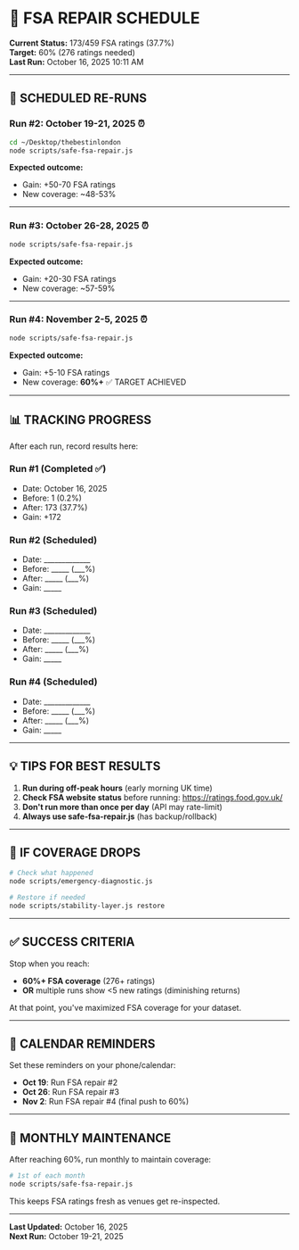 # 🔄 FSA REPAIR SCHEDULE

**Current Status:** 173/459 FSA ratings (37.7%)  
**Target:** 60% (276 ratings needed)  
**Last Run:** October 16, 2025 10:11 AM

---

## 📅 SCHEDULED RE-RUNS

### **Run #2: October 19-21, 2025** ⏰
```bash
cd ~/Desktop/thebestinlondon
node scripts/safe-fsa-repair.js
```

**Expected outcome:**
- Gain: +50-70 FSA ratings
- New coverage: ~48-53%

---

### **Run #3: October 26-28, 2025** ⏰
```bash
node scripts/safe-fsa-repair.js
```

**Expected outcome:**
- Gain: +20-30 FSA ratings
- New coverage: ~57-59%

---

### **Run #4: November 2-5, 2025** ⏰
```bash
node scripts/safe-fsa-repair.js
```

**Expected outcome:**
- Gain: +5-10 FSA ratings
- New coverage: **60%+** ✅ TARGET ACHIEVED

---

## 📊 TRACKING PROGRESS

After each run, record results here:

### Run #1 (Completed ✅)
- Date: October 16, 2025
- Before: 1 (0.2%)
- After: 173 (37.7%)
- Gain: +172

### Run #2 (Scheduled)
- Date: _____________
- Before: _____ (___%)
- After: _____ (___%)
- Gain: _____

### Run #3 (Scheduled)
- Date: _____________
- Before: _____ (___%)
- After: _____ (___%)
- Gain: _____

### Run #4 (Scheduled)
- Date: _____________
- Before: _____ (___%)
- After: _____ (___%)
- Gain: _____

---

## 💡 TIPS FOR BEST RESULTS

1. **Run during off-peak hours** (early morning UK time)
2. **Check FSA website status** before running: https://ratings.food.gov.uk/
3. **Don't run more than once per day** (API may rate-limit)
4. **Always use safe-fsa-repair.js** (has backup/rollback)

---

## 🚨 IF COVERAGE DROPS

```bash
# Check what happened
node scripts/emergency-diagnostic.js

# Restore if needed
node scripts/stability-layer.js restore
```

---

## ✅ SUCCESS CRITERIA

Stop when you reach:
- **60%+ FSA coverage** (276+ ratings)
- **OR** multiple runs show <5 new ratings (diminishing returns)

At that point, you've maximized FSA coverage for your dataset.

---

## 📅 CALENDAR REMINDERS

Set these reminders on your phone/calendar:

- **Oct 19**: Run FSA repair #2
- **Oct 26**: Run FSA repair #3
- **Nov 2**: Run FSA repair #4 (final push to 60%)

---

## 🔄 MONTHLY MAINTENANCE

After reaching 60%, run monthly to maintain coverage:

```bash
# 1st of each month
node scripts/safe-fsa-repair.js
```

This keeps FSA ratings fresh as venues get re-inspected.

---

**Last Updated:** October 16, 2025  
**Next Run:** October 19-21, 2025

